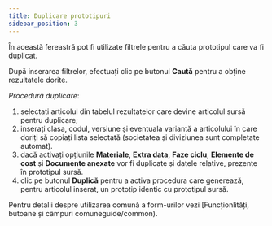 ```yaml
---
title: Duplicare prototipuri
sidebar_position: 3
---
```


În această fereastră pot fi utilizate filtrele pentru a căuta prototipul care va fi duplicat.

După inserarea filtrelor, efectuați clic pe butonul **Caută** pentru a obține rezultatele dorite.

*Procedură duplicare*:  

1. selectați articolul din tabelul rezultatelor care devine articolul sursă pentru duplicare;  
2. inserați clasa, codul, versiune și eventuala variantă a articolului în care doriți să copiați lista selectată (societatea și diviziunea sunt completate automat).
3. dacă activați opțiunile **Materiale**, **Extra data**, **Faze ciclu**, **Elemente de cost** și **Documente anexate** vor fi duplicate și datele relative, prezente în prototipul sursă.
4. clic pe butonul **Duplică** pentru a activa procedura care generează, pentru articolul inserat, un prototip identic cu prototipul sursă.

Pentru detalii despre utilizarea comună a form-urilor vezi [Funcționlități, butoane și câmpuri comuneguide/common).